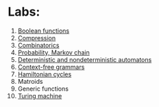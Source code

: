 # Labs:
1. [Boolean functions](/term1/boolean/)
2. [Compression](/term1/compression/)
3. [Combinatorics](/term1/сombinatorics/)
4. [Probability, Markov chain](/term2/probability/)
5. [Deterministic and nondeterministic automatons](/term2/automaton/)
6. [Context-free grammars](/term2/grammar/)
7. [Hamiltonian cycles](/term3/hamilton/)
7. Matroids
8. Generic functions
9. [Turing machine](/term4/turing/)
